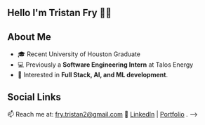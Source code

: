 ## Hello I'm Tristan Fry 👋👋

## About Me
- 🎓 Recent University of Houston Graduate
- 💻 Previously a **Software Engineering Intern** at Talos Energy 
- 🤖 Interested in **Full Stack, AI, and ML development**.

## Social Links
📫 Reach me at: fry.tristan2@gmail.com
🔗 [LinkedIn](https://linkedin.com/in/YOUR_PROFILE) | [Portfolio](https://yourportfolio.com)
.
-->
